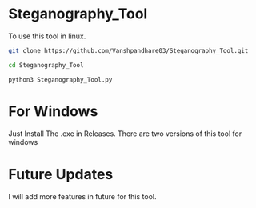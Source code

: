 # Steganography_Tool
To use this tool in linux.
```bash
git clone https://github.com/Vanshpandhare03/Steganography_Tool.git
```
```bash
cd Steganography_Tool
```
```
python3 Steganography_Tool.py
```

# For Windows
Just Install The .exe in Releases. There are two versions of this tool for windows 

# Future Updates
I will add more features in future for this tool.
